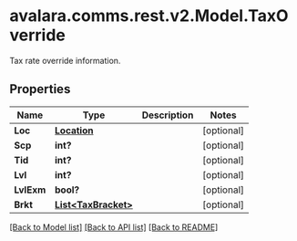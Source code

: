 # avalara.comms.rest.v2.Model.TaxOverride
Tax rate override information.
## Properties

Name | Type | Description | Notes
------------ | ------------- | ------------- | -------------
**Loc** | [**Location**](Location.md) |  | [optional] 
**Scp** | **int?** |  | [optional] 
**Tid** | **int?** |  | [optional] 
**Lvl** | **int?** |  | [optional] 
**LvlExm** | **bool?** |  | [optional] 
**Brkt** | [**List&lt;TaxBracket&gt;**](TaxBracket.md) |  | [optional] 

[[Back to Model list]](../README.md#documentation-for-models) [[Back to API list]](../README.md#documentation-for-api-endpoints) [[Back to README]](../README.md)


